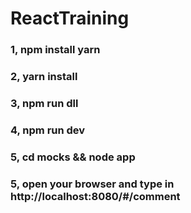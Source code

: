 # ReactTraining

### 1, npm install yarn
### 2, yarn install
### 3, npm run dll
### 4, npm run dev
### 5, cd mocks && node app
### 5, open your browser and type in http://localhost:8080/#/comment